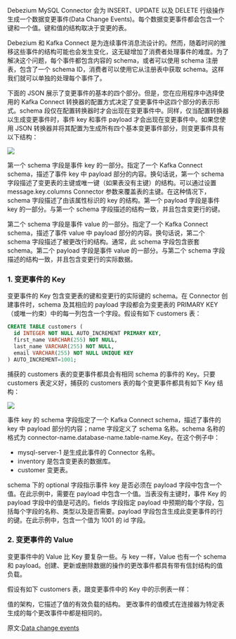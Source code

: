 


Debezium MySQL Connector 会为 INSERT、UPDATE 以及 DELETE 行级操作生成一个数据变更事件(Data Change Events)。每个数据变更事件都会包含一个键和一个值。键和值的结构取决于变更的表。

Debezium 和 Kafka Connect 是为连续事件消息流设计的。然而，随着时间的推移这些事件的结构可能也会发生变化，这无疑增加了消费者处理事件的难度。为了解决这个问题，每个事件都包含内容的 schema，或者可以使用 schema 注册表，包含了一个 schema ID，消费者可以使用它从注册表中获取 schema。这样我们就可以单独的处理每个事件了。

下面的 JSON 展示了变更事件的基本的四个部分。但是，您在应用程序中选择使用的 Kafka Connect 转换器的配置方式决定了变更事件中这四个部分的表示形式。schema 段仅在配置转换器时才会出现在变更事件中。同样，仅当配置转换器以生成变更事件时，事件 key 和事件 payload 才会出现在变更事件中。如果您使用 JSON 转换器并将其配置为生成所有四个基本变更事件部分，则变更事件具有以下结构：

![](1)

第一个 schema 字段是事件 key 的一部分。指定了一个 Kafka Connect schema，描述了事件 key 中 payload 部分的内容。换句话说，第一个 schema 字段描述了变更表的主键或唯一键（如果表没有主键）的结构。可以通过设置 message.key.columns Connector 参数来覆盖表的主键。在这种情况下，schema 字段描述了由该属性标识的 key 的结构。第一个 payload 字段是事件 key 的一部分。与第一个 schema 字段描述的结构一致，并且包含变更行的键。

第二个 schema 字段是事件 value 的一部分。指定了一个 Kafka Connect schema，描述了事件 value 中 payload 部分的内容。换句话说，第二个 schema 字段描述了被更改行的结构。通常，此 schema 字段包含嵌套 schema。第二个 payload 字段是事件 value 的一部分。与第二个 schema 字段描述的结构一致，并且包含变更行的实际数据。

### 1. 变更事件的 Key

变更事件的 Key 包含变更表的键和变更行的实际键的 schema。在 Connector 创建事件时，schema 及其相应的 payload 字段都会为变更表的 PRIMARY KEY（或唯一约束）中的每一列包含一个字段。假设有如下 customers 表：
```sql
CREATE TABLE customers (
  id INTEGER NOT NULL AUTO_INCREMENT PRIMARY KEY,
  first_name VARCHAR(255) NOT NULL,
  last_name VARCHAR(255) NOT NULL,
  email VARCHAR(255) NOT NULL UNIQUE KEY
) AUTO_INCREMENT=1001;
```
捕获的 customers 表的变更事件都具会有相同 schema 的事件的 Key。只要 customers 表定义好，捕获的 customers 表的每个变更事件都具有如下 Key 结构：

![](2)

事件 key 的 schema 字段指定了一个 Kafka Connect schema，描述了事件的 key 中 payload 部分的内容；name 字段定义了 schema 名称。schema 名称的格式为 connector-name.database-name.table-name.Key。在这个例子中：
- mysql-server-1 是生成此事件的 Connector 名称。
- inventory 是包含变更表的数据库。
- customer 变更表。

schema 下的 optional 字段指示事件 key 是否必须在 payload 字段中包含一个值。在此示例中，需要在 payload 中包含一个值。当表没有主键时，事件 Key 的 payload 字段中的值是可选的。fields 字段指定 payload 中预期的每个字段，包括每个字段的名称、类型以及是否需要。payload 字段包含生成此变更事件的行的键。在此示例中，包含一个值为 1001 的 id 字段。

### 2. 变更事件的 Value

变更事件中的 Value 比 Key 要复杂一些。与 key 一样，Value 也有一个 schema 和 payload。创建、更新或删除数据的操作的更改事件都具有带有信封结构的值负载。

假设有如下 customers 表，跟变更事件中的 Key 中的示例表一样：


值的架构，它描述了值的有效负载的结构。 更改事件的值模式在连接器为特定表生成的每个更改事件中都是相同的。





原文:[Data change events](https://debezium.io/documentation/reference/1.6/connectors/mysql.html#mysql-events)
